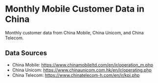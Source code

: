 # Monthly Mobile Customer Data in China

Monthly customer data from China Mobile, China Unicom, and China Telecom.

## Data Sources

- China Mobile: https://www.chinamobileltd.com/en/ir/operation_m.php
- China Unicom: https://www.chinaunicom.com.hk/en/ir/operating.php
- China Telecom: https://www.chinatelecom-h.com/en/ir/kpi.php
